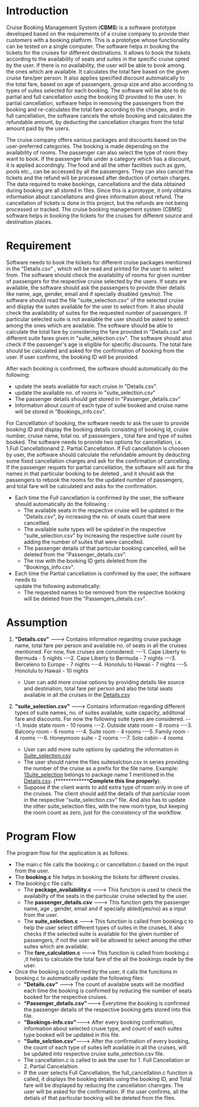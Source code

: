 # Introduction

Cruise Booking Management System (**CBMS**) is a software prototype developed based on the requirements of a cruise company to provide their customers with a booking platform. This is a prototype whose functionality can be tested on a single computer. The software helps in booking the tickets for the cruises for different destinations. It allows to book the tickets according to the availability of seats and suites in the specific cruise opted by the user. If there is no availability, the user will be able to book among the ones which are available. It calculates the total fare based on the given cruise fare/per person. It also applies specified discount automatically to the total fare, based on age of passengers, group size and also according to types of suites selected for each booking. The software will be able to do partial and full cancellation using the booking ID provided to the user. In partial cancellation, software helps in removing the passengers from the booking and re-calculates the total fare according to the changes, and in full cancellation, the software cancels the whole booking and calculates the refundable amount, by deducting the cancellation charges from the total amount paid by the users. 

 The cruise company offers various packages and discounts based on the user-preferred categories. The booking is made depending on the availability of rooms. The passenger can also select the type of room they want to book. If the passenger falls under a category which has a discount, it is applied accordingly. The food and all the other facilities such as gym, pools etc., can be accessed by all the passengers. They can also cancel the tickets and the refund will be processed after deduction of certain charges. The data required to make bookings, cancellations and the data obtained during booking are all stored in files. Since this is a protoype, it only obtains information about cancellations and gives information about refund. The cancellation of tickets is done in this project, but the refunds are not being processed or tracked. The cruise booking management system (CBMS) software helps in booking the tickets for the cruises for different source and destination places. 
 
# Requirement
Software needs to book the tickets for different cruise packages mentioned in the "Details.csv" , which will be read and printed  for the user to select from. The software should check the availability of rooms for given number of passengers for the respective cruise selected by the users. If seats are available, the software should ask the passengers to provide thier details like name, age, gender, email and if specially disabled (yes/no). The software should read the file "suite_selection.csv" of the selected cruise and display the suites available for the user to select from. It also should check the availability of suites for the requested number of passengers. If particular selected suite is not available the user should be asked to select among the ones which are available. The software should be able to calculate the total fare by considering the fare provided in "Details.csv" and different suite fares given in "suite_selection.csv". The software should also check if the passenger's age is eligible for specific discounts. The total fare should be calculated and asked for the confirmation of booking from the user. If user confirms, the booking ID will be provided.

After each booking is confirmed, the software should automatically do the following:
-  update the seats available for each cruise in "Details.csv".
-  update the available no. of rooms  in "suite_selection.csv" 
-  The passenger details should get stored in "Passenger_details.csv" 
-  Information about count of each type of suite booked and cruise name will be stored  in "Bookings_info.csv".

For Cancelllation of booking, the software needs to ask the user to provide booking ID and display the booking details consisting of booking Id, cruise number, cruise name, total no. of passsengers , total fare and type of suites booked. The software needs to provide two options for cancellation, i.e. 1.Full Cancellationand 2. Partial Cancellation. If Full cancellation is choosen by user, the software should calculate the refundable amount by deducting some fixed cancellation charges and ask for the confirmation of cancelling. If the passenger requets for partial cancellation, the software will ask for the names in that particular booking to be deleted , and it should ask the passengers to rebook the rooms for the updated number of passengers, and total fare will be calculated and asks for the confirmation.

* Each time the Full cancellation is confirmed by the user, the software should automatically do the following :
  - The available seats in the respective cruise will be updated in the "Details.csv", by increasing the no. of seats count that were cancellled.
  - The available suite types will be updated in the respective "suite_selection.csv" by increasing the respective suite count by adding the number of suites that were cancelled.
  - The passenger details of that particular booking cancelled, will be deleted from the "Passenger_details.csv".
  - The row with the booking ID gets deleted from the "Bookings_info.csv".
* Each time the Partial cancellation is confirmed by the user, the software needs to   
 update the following automatically:
  - The requested names to be removed from the respective booking  will be deleted from the "Passengers_details.csv".
  

# Assumption
1. **"Details.csv"** ---> Contains information regarding cruise package name, total fare per person and available no. of seats in all the cruises mentioned. For now, five cruises are considered:
  ---1. Cape Liberty to Bermuda - 5 nights
  ---2. Cape Liberty to Bermuda - 7 nights
  ---3. Berceleno to Europe - 7 nights
  ---4. Honolulu to Hawaii - 7 nights
  ---5. Honolulu to Hawaii - 10 nights

   - User can add more cruise options by providing details like source and destination, total fare per person and also the total seats available in all the cruises  in the [Details.csv](https://github.com/thej-rayasam/cruise-booking-management-system/blob/master/src/Details.csv)
   
2.  **"suite_selection.csv"** ---> Contains information regarding different types of suite names, no. of suites available, suite capacity, additonal fare and discounts. For now the following suite types are considered.
 ---1. Inside state room - 10 rooms
 ---2. Outside state room - 8 rooms
 ---3. Balcony room - 6 rooms
 ---4. Suite room - 4 rooms
 ---5. Family room - 4 rooms
 ---6. Honeymoon suite - 2 rooms
 ---7. Solo cabin - 4 rooms
    - User can add more suite options by updating the information in [Suite_selection.csv](https://github.com/thej-rayasam/cruise-booking-management-system/blob/master/src/1suite_selection.csv)
	- The user should name the files suiteselction.csv in series providing the number of the cruise as a prefix for the file name. Example: [1Suite_selection](https://github.com/thej-rayasam/cruise-booking-management-system/blob/master/src/1suite_selection.csv) belongs to package name 1 mentioned in the [Details.csv](https://github.com/thej-rayasam/cruise-booking-management-system/blob/master/src/Details.csv). 
(*****************Complete this line properly****).
	- Suppose if the client wants to add extra type of room only in one of the cruises. The client should add the details of that particular room in the respective "suite_selection.csv" file. And also has to update the other suite_selection files, with the new room type, but keeping the room count as zero, just for the consistency of the workflow. 


# Program Flow
The program flow for the application is as follows:
- The main.c file calls the booking.c or cancellation.c based on the input from the user.
- The **booking.c** file helps in booking the tickets for different crusies.
- The booking.c file calls:
  - The **package_availability.c** ---> This function is used to check the availabilty of 
     the seats in the particular cruise selected by the user.
  - The **passenger_details.csv** --->  This function gets the passenger name, age , gender, email and if specially abled(yes/no) as a input from the user.
  - The **suite_selection.c** ---> This function is called from booking.c to help the user select different types of suites in the cruises, It also checks if the selected suite is available for the given number of passengers, if not the user will be allowed to select among the other suites which are available.
  - The **fare_calculation.c** ---> This function is called from booking.c ,it helps to calculate the total fare of the all the bookings made by the user.
- Once the booking is confirmed by the user, it calls the functions in booking.c to automatically update the following files:
  - **"Details.csv"** ---> The count of available seats will be modified each time the booking is confirmed by reducing the number of seats booked for the respective cruises.
  -  **"Passenger_details.csv"**---> Everytime the  booking is confirmed the passenger details of the respective booking gets stored into this file.
  -  **"Bookings-info.csv"**---> After every booking confirmation,  information about selected crusie type, and count of each suites type booked will be updated in this file.
  -  **"Suite_selction.csv"**---> After the confirmation of every booking, the count of each type of suites left available in all the cruises, will be updated into respective cruise suite_selection.csv file. 
  - The cancellation.c is called to ask the user for 1. Full Cancellation or 2. Partial Cancelaltion.
  - If the user selects Full Cancellation, the full_cancellation.c function is called, it displays the booking details using the booking ID, and Total fare will be displayed by reducing the cancellation chanrges. The user will be asked for the confirmation. IF the user confirms, all the detials of that particular booking will be deleted from the files.
